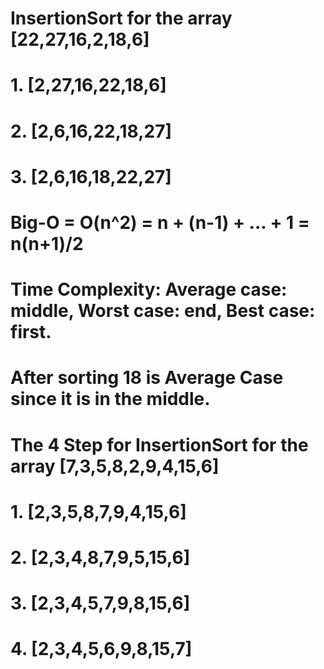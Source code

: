 # InsertionSort for the array [22,27,16,2,18,6]
# 1. [2,27,16,22,18,6]
# 2. [2,6,16,22,18,27]
# 3. [2,6,16,18,22,27]

# Big-O = O(n^2) = n + (n-1) + ... + 1 = n(n+1)/2

# Time Complexity: Average case: middle, Worst case: end, Best case: first.

# After sorting 18 is Average Case since it is in the middle.


# The 4 Step for InsertionSort for the array [7,3,5,8,2,9,4,15,6]
# 1. [2,3,5,8,7,9,4,15,6]
# 2. [2,3,4,8,7,9,5,15,6]
# 3. [2,3,4,5,7,9,8,15,6]
# 4. [2,3,4,5,6,9,8,15,7]
